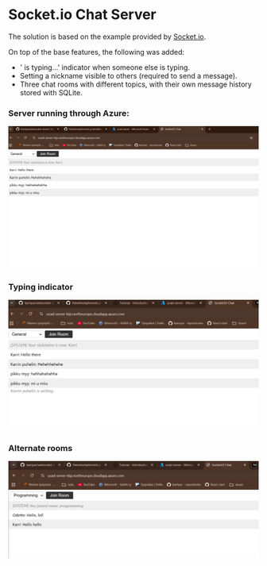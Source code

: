 # Socket.io Chat Server

The solution is based on the example provided by [Socket.io](https://socket.io/docs/v4/tutorial/introduction).

On top of the base features, the following was added:
- '<username> is typing...' indicator when someone else is typing.
- Setting a nickname visible to others (required to send a message).
- Three chat rooms with different topics, with their own message history stored with SQLite.

### Server running through Azure:
![Azure Site](img/azure-frontend.png)

### Typing indicator
![Typing in progress](img/typing.png)

### Alternate rooms
![Programming room](img/second-room.png)
